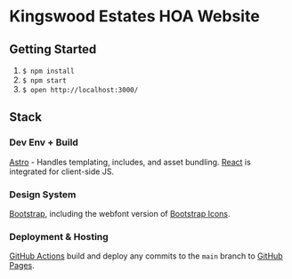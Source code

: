 # Kingswood Estates HOA Website

## Getting Started

1. `$ npm install`
2. `$ npm start`
3. `$ open http://localhost:3000/`

## Stack

### Dev Env + Build
[Astro](https://astro.build/) - Handles templating, includes, and asset bundling.
[React](https://react.dev/) is integrated for client-side JS.

### Design System
[Bootstrap](https://getbootstrap.com/docs/), including the webfont version of [Bootstrap Icons](https://icons.getbootstrap.com/#icons).

### Deployment & Hosting
[GitHub Actions](https://docs.astro.build/en/guides/deploy/github/) build and deploy any commits to the `main` branch to [GitHub Pages](https://pages.github.com/).
